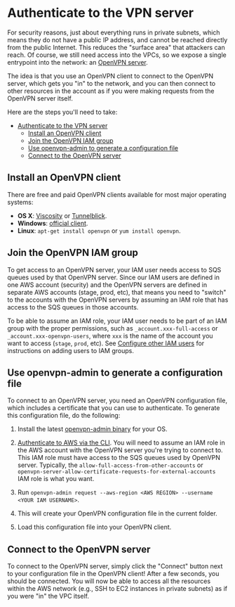 # Authenticate to the VPN server

For security reasons, just about everything runs in private subnets, which means they do not have a
public IP address, and cannot be reached directly from the public Internet. This reduces the "surface area" that
attackers can reach. Of course, we still need access into the VPCs, so we expose a single entrypoint into the network:
an [OpenVPN server](https://openvpn.net/).

The idea is that you use an OpenVPN client to connect to the OpenVPN server, which gets you "in" to the network, and
you can then connect to other resources in the account as if you were making requests from the OpenVPN server itself.

Here are the steps you'll need to take:

- [Authenticate to the VPN server](#authenticate-to-the-vpn-server)
  - [Install an OpenVPN client](#install-an-openvpn-client)
  - [Join the OpenVPN IAM group](#join-the-openvpn-iam-group)
  - [Use openvpn-admin to generate a configuration file](#use-openvpn-admin-to-generate-a-configuration-file)
  - [Connect to the OpenVPN server](#connect-to-the-openvpn-server)

## Install an OpenVPN client

There are free and paid OpenVPN clients available for most major operating systems:

- **OS X**: [Viscosity](https://www.sparklabs.com/viscosity/) or [Tunnelblick](https://tunnelblick.net/).
- **Windows**: [official client](https://openvpn.net/index.php/open-source/downloads.html).
- **Linux**: `apt-get install openvpn` or `yum install openvpn`.

## Join the OpenVPN IAM group

To get access to an OpenVPN server, your IAM user needs access to SQS queues used by that OpenVPN server. Since our
IAM users are defined in one AWS account (security) and the OpenVPN servers are defined in separate AWS accounts
(stage, prod, etc), that means you need to "switch" to the accounts with the OpenVPN servers by assuming an IAM role
that has access to the SQS queues in those accounts.

To be able to assume an IAM role, your IAM user needs to be part of an IAM group with the proper permissions, such as
`_account.xxx-full-access` or `_account.xxx-openvpn-users`, where `xxx` is the name of the account you want to access
(`stage`, `prod`, etc). See [Configure other IAM users](02-setting-up-initial-access.md#configure-other-iam-users) for instructions on adding users to
IAM groups.

## Use openvpn-admin to generate a configuration file

To connect to an OpenVPN server, you need an OpenVPN configuration file, which includes a certificate that you can use
to authenticate. To generate this configuration file, do the following:

1. Install the latest [openvpn-admin binary](https://github.com/tnn-tnn-tnn-tnn-tnn-gruntwork-io/terraform-aws-openvpn/releases) for your OS.

1. [Authenticate to AWS via the CLI](04-authenticate-to-aws-via-the-cli.md). You will need to assume an IAM role in the AWS
   account with the OpenVPN server you're trying to connect to. This IAM role must have access to the SQS queues used
   by OpenVPN server. Typically, the `allow-full-access-from-other-accounts` or
   `openvpn-server-allow-certificate-requests-for-external-accounts` IAM role is what you want.

1. Run `openvpn-admin request --aws-region <AWS REGION> --username <YOUR IAM USERNAME>`.

1. This will create your OpenVPN configuration file in the current folder.

1. Load this configuration file into your OpenVPN client.

## Connect to the OpenVPN server

To connect to the OpenVPN server, simply click the "Connect" button next to your configuration file in the OpenVPN
client! After a few seconds, you should be connected. You will now be able to access all the resources within the AWS
network (e.g., SSH to EC2 instances in private subnets) as if you were "in" the VPC itself.
